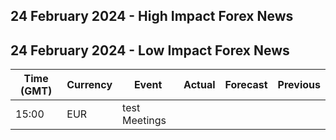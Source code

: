 ## 24 February 2024 - High Impact Forex News

## 24 February 2024 - Low Impact Forex News

| Time (GMT) | Currency | Event | Actual | Forecast | Previous |
|------|----------|-------|--------|----------|----------|
| 15:00 | EUR | test Meetings |  |  |  |
